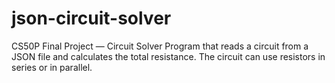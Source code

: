 # json-circuit-solver
CS50P Final Project — Circuit Solver
Program that reads a circuit from a JSON file and calculates the total resistance. The circuit can use resistors in series or in parallel.  
